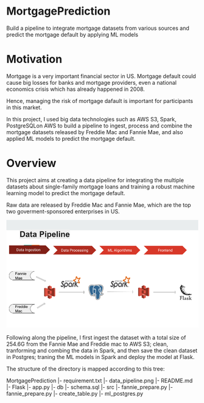 # MortgagePrediction
Build a pipeline to integrate mortgage datasets from various sources and predict the mortgage default by applying ML models

# Motivation
Mortgage is a very important financial sector in US. Mortgage default could cause big losses for banks and mortgage providers, even a national economics crisis which has already happened in 2008.

Hence, managing the risk of mortgage dafault is important for participants in this market.

In this project, I used big data technologies such as AWS S3, Spark, PostgreSQLon AWS to build a pipeline to ingest, process and combine the mortgage datasets released by Freddie Mac and Fannie Mae, and also applied ML models to predict the mortgage default.

# Overview
This project aims at creating a data pipeline for integrating the multiple datasets about single-family mortgage loans and training a robust machine learning model to predict the mortgage default.

Raw data are released by Freddie Mac and Fannie Mae, which are the top two goverment-sponsored enterprises in US.

![data_pipeline](data_pipeline.png "Data Pipeline")

Following along the pipeline, I first ingest the dataset with a total size of 254.6G from the Fannie Mae and Freddie mac to AWS S3; clean, tranforming and combing the data in Spark, and then save the clean dataset in Postgres; traning the ML models in Spark and deploy the model at Flask.

The structure of the directory is mapped according to this tree:

MortgagePrediction
    |- requirement.txt
    |- data_pipeline.png
    |- README.md
    |- Flask
        |- app.py
    |- db
        |- schema.sql
    |- src
        |- fannie_prepare.py
        |- fannie_prepare.py
        |- create_table.py
        |- ml_postgres.py

